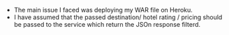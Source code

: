 

- The main issue I faced was deploying my WAR file on Heroku.
- I have assumed that the passed destination/ hotel rating / pricing should be passed to the service which return the JSOn response filterd.